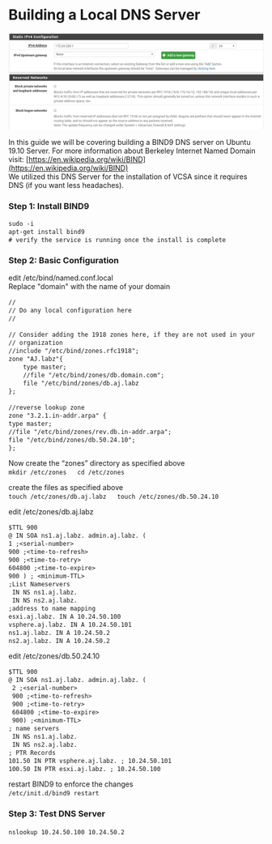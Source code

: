 # Building a Local DNS Server

![Looking cool because your your shit works... Its always DNS!](../.gitbook/assets/image%20%2818%29.png)

In this guide we will be covering building a BIND9 DNS server on Ubuntu 19.10 Server. For more information about Berkeley Internet Named Domain visit: [https://en.wikipedia.org/wiki/BIND](https://en.wikipedia.org/wiki/BIND)  
We utilized this DNS Server for the installation of VCSA since it requires DNS \(if you want less headaches\).   


### Step 1: Install BIND9 

```text
sudo -i 
apt-get install bind9
# verify the service is running once the install is complete
```

### Step 2: Basic Configuration

edit /etc/bind/named.conf.local  
Replace "domain" with the name of your domain

```text
//
// Do any local configuration here
//

// Consider adding the 1918 zones here, if they are not used in your
// organization
//include "/etc/bind/zones.rfc1918";
zone "AJ.labz"{
	type master;
	//file "/etc/bind/zones/db.domain.com";
	file "/etc/bind/zones/db.aj.labz
};

//reverse lookup zone
zone "3.2.1.in-addr.arpa" {
type master;
//file "/etc/bind/zones/rev.db.in-addr.arpa";
file "/etc/bind/zones/db.50.24.10";
};

```

Now  create the “zones” directory as specified above  
`mkdir /etc/zones  
cd /etc/zones`  
  
create the files as specified above  
`touch /etc/zones/db.aj.labz  
touch /etc/zones/db.50.24.10`  
  
edit /etc/zones/db.aj.labz

```text
$TTL 900
@ IN SOA ns1.aj.labz. admin.aj.labz. (
1 ;<serial-number>
900 ;<time-to-refresh>
900 ;<time-to-retry>
604800 ;<time-to-expire>
900 ) ; <minimum-TTL>
;List Nameservers
 IN NS ns1.aj.labz.
 IN NS ns2.aj.labz.
;address to name mapping
esxi.aj.labz. IN A 10.24.50.100
vsphere.aj.labz. IN A 10.24.50.101
ns1.aj.labz. IN A 10.24.50.2
ns2.aj.labz. IN A 10.24.50.2
```

edit /etc/zones/db.50.24.10

```text
$TTL 900
@ IN SOA ns1.aj.labz. admin.aj.labz. (
 2 ;<serial-number>
 900 ;<time-to-refresh>
 900 ;<time-to-retry>
 604800 ;<time-to-expire>
 900) ;<minimum-TTL>
; name servers
 IN NS ns1.aj.labz.
 IN NS ns2.aj.labz.
; PTR Records
101.50 IN PTR vsphere.aj.labz. ; 10.24.50.101
100.50 IN PTR esxi.aj.labz. ; 10.24.50.100
```

restart BIND9 to enforce the changes   
`/etc/init.d/bind9 restart`

### Step 3: Test DNS Server

`nslookup 10.24.50.100 10.24.50.2`

